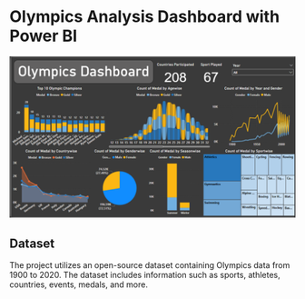 # Olympics Analysis Dashboard with Power BI

[![Olympics Analysis Dashboard](https://github.com/SuryaR08/Olympics-Analysis-Dashboard/blob/main/olym.png)](https://suryar08.github.io/Olympics-Analysis-Dashboard/)


## Dataset

The project utilizes an open-source dataset containing Olympics data from 1900 to 2020. The dataset includes information such as sports, athletes, countries, events, medals, and more.


